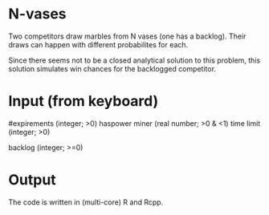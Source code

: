 # N-vases
Two competitors draw marbles from N vases (one has a backlog). Their draws can happen with different probabilites for each. 

Since there seems not to be a closed analytical solution to this problem, this solution simulates win chances for the backlogged competitor.

# Input (from keyboard)
#expirements (integer; >0)
haspower miner (real number; >0 & <1)
time limit (integer; >0)

backlog (integer; >=0)

# Output



The code is written in (multi-core) R and Rcpp.
